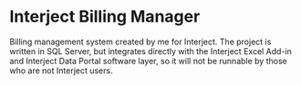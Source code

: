 # Interject Billing Manager

Billing management system created by me for Interject. The project is written in SQL Server, but integrates directly with the Interject Excel Add-in and Interject Data Portal software layer, so it will not be runnable by those who are not Interject users.
